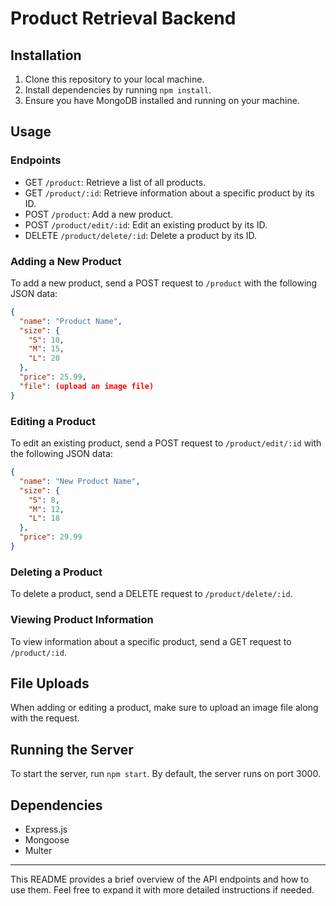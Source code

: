 # Product Retrieval Backend


## Installation

1. Clone this repository to your local machine.
2. Install dependencies by running `npm install`.
3. Ensure you have MongoDB installed and running on your machine.

## Usage

### Endpoints

- GET `/product`: Retrieve a list of all products.
- GET `/product/:id`: Retrieve information about a specific product by its ID.
- POST `/product`: Add a new product.
- POST `/product/edit/:id`: Edit an existing product by its ID.
- DELETE `/product/delete/:id`: Delete a product by its ID.

### Adding a New Product

To add a new product, send a POST request to `/product` with the following JSON data:

```json
{
  "name": "Product Name",
  "size": {
    "S": 10,
    "M": 15,
    "L": 20
  },
  "price": 25.99,
  "file": (upload an image file)
}
```

### Editing a Product

To edit an existing product, send a POST request to `/product/edit/:id` with the following JSON data:

```json
{
  "name": "New Product Name",
  "size": {
    "S": 8,
    "M": 12,
    "L": 18
  },
  "price": 29.99
}
```

### Deleting a Product

To delete a product, send a DELETE request to `/product/delete/:id`.

### Viewing Product Information

To view information about a specific product, send a GET request to `/product/:id`.

## File Uploads

When adding or editing a product, make sure to upload an image file along with the request.

## Running the Server

To start the server, run `npm start`. By default, the server runs on port 3000.

## Dependencies

- Express.js
- Mongoose
- Multer

---

This README provides a brief overview of the API endpoints and how to use them. Feel free to expand it with more detailed instructions if needed.
